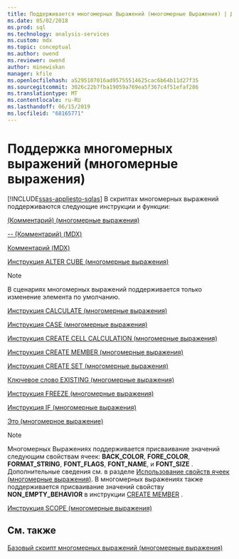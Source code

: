 ```yaml
---
title: Поддерживается многомерных Выражений (многомерные Выражения) | Документация Майкрософт
ms.date: 05/02/2018
ms.prod: sql
ms.technology: analysis-services
ms.custom: mdx
ms.topic: conceptual
ms.author: owend
ms.reviewer: owend
author: minewiskan
manager: kfile
ms.openlocfilehash: a5295107016ad95755514625cac6b64b11d27f35
ms.sourcegitcommit: 3026c22b7fba19059a769ea5f367c4f51efaf286
ms.translationtype: MT
ms.contentlocale: ru-RU
ms.lasthandoff: 06/15/2019
ms.locfileid: "68165771"
---
```

# <a name="supported-mdx-mdx"></a>Поддержка многомерных выражений (многомерные выражения)
[!INCLUDE[ssas-appliesto-sqlas](../../../includes/ssas-appliesto-sqlas.md)]
  В скриптах многомерных выражений поддерживаются следующие инструкции и функции:  
  
 [(Комментарий) (многомерные выражения)](../../../mdx/comment-mdx-double-slash.md)  
  
 [-- (Комментарий) (MDX)](../../../mdx/comment-mdx-operator-reference.md)  
  
 [Комментарий (MDX)](../../../mdx/comment-mdx.md)  
  
 [Инструкция ALTER CUBE (многомерные выражения)](../../../mdx/mdx-data-definition-alter-cube.md)  
  
> [!NOTE]  
>  В сценариях многомерных выражений поддерживается только изменение элемента по умолчанию.  
  
 [Инструкция CALCULATE (многомерные выражения)](../../../mdx/mdx-scripting-calculate.md)  
  
 [Инструкция CASE (многомерные выражения)](../../../mdx/case-statement-mdx.md)  
  
 [Инструкция CREATE CELL CALCULATION (многомерные выражения)](../../../mdx/mdx-data-definition-create-cell-calculation.md)  
  
 [Инструкция CREATE MEMBER (многомерные выражения)](../../../mdx/mdx-data-definition-create-member.md)  
  
 [Инструкция CREATE SET (многомерные выражения)](../../../mdx/mdx-data-definition-create-set.md)  
  
 [Ключевое слово EXISTING (многомерные выражения)](../../../analysis-services/multidimensional-models/mdx/mdx-query-existing-keyword.md)  
  
 [Инструкция FREEZE (многомерные выражения)](../../../mdx/mdx-scripting-freeze.md)  
  
 [Инструкция IF (многомерные выражения)](../../../mdx/mdx-scripting-if.md)  
  
 [Это (многомерное выражение)](../../../mdx/this-mdx.md)  
  
> [!NOTE]  
>  Многомерных Выражениях поддерживается присваивание значений следующим свойствам ячеек: **BACK_COLOR**, **FORE_COLOR**, **FORMAT_STRING**, **FONT_FLAGS**, **FONT_NAME**, и **FONT_SIZE** . Дополнительные сведения см. в разделе [Использование свойств ячеек (многомерные выражения)](../../../analysis-services/multidimensional-models/mdx/mdx-cell-properties-using-cell-properties.md). В многомерных выражениях также поддерживается присваивание значений свойству **NON_EMPTY_BEHAVIOR** в инструкции [CREATE MEMBER](../../../mdx/mdx-data-definition-create-member.md) .  
  
 [Инструкция SCOPE (многомерные выражения)](../../../mdx/mdx-scripting-scope.md)  
  
## <a name="see-also"></a>См. также  
 [Базовый скрипт многомерных выражений (многомерные выражения)](../../../analysis-services/multidimensional-models/mdx/the-basic-mdx-script-mdx.md)  
  
  
